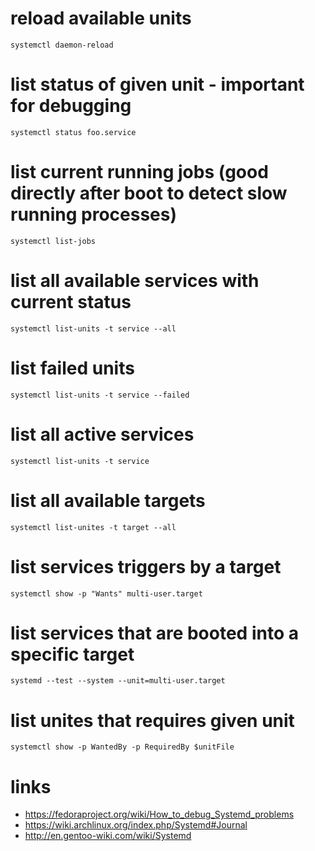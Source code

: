 # reload available units

    systemctl daemon-reload

# list status of given unit - important for debugging

    systemctl status foo.service

# list current running jobs (good directly after boot to detect slow running processes)

    systemctl list-jobs

# list all available services with current status

    systemctl list-units -t service --all

# list failed units

    systemctl list-units -t service --failed

# list all active services

    systemctl list-units -t service

# list all available targets

    systemctl list-unites -t target --all

# list services triggers by a target

    systemctl show -p "Wants" multi-user.target

# list services that are booted into a specific target

    systemd --test --system --unit=multi-user.target

# list unites that requires given unit

    systemctl show -p WantedBy -p RequiredBy $unitFile

# links

* https://fedoraproject.org/wiki/How_to_debug_Systemd_problems
* https://wiki.archlinux.org/index.php/Systemd#Journal
* http://en.gentoo-wiki.com/wiki/Systemd
